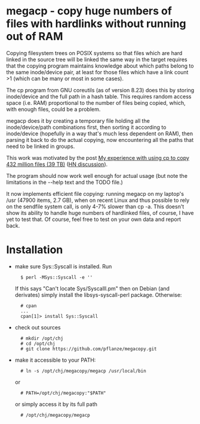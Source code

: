 # megacp - copy huge numbers of files with hardlinks without running out of RAM

Copying filesystem trees on POSIX systems so that files which are hard
linked in the source tree will be linked the same way in the target
requires that the copying program maintains knowledge about which
paths belong to the same inode/device pair, at least for those files
which have a link count >1 (which can be many or most in some
cases).

The cp program from GNU coreutils (as of version 8.23) does this by
storing inode/device and the full path in a hash table. This requires
random access space (i.e. RAM) proportional to the number of files
being copied, which, with enough files, could be a problem.

megacp does it by creating a temporary file holding all the
inode/device/path combinations first, then sorting it according to
inode/device (hopefully in a way that's much less dependent on RAM),
then parsing it back to do the actual copying, now encountering all
the paths that need to be linked in groups.

This work was motivated by the post
[My experience with using cp to copy 432 million files (39 TB)][1]
([HN discussion][]).

 [1]: http://lists.gnu.org/archive/html/coreutils/2014-08/msg00012.html
 [HN discussion]: https://news.ycombinator.com/item?id=8305283

The program should now work well enough for actual usage (but note the
limitations in the --help text and the TODO file.)

It now implements efficient file copying: running megacp on my
laptop's /usr (47900 items, 2.7 GB), when on recent Linux and thus
possible to rely on the sendfile system call, is only 4-7% slower than
cp -a. This doesn't show its ability to handle huge numbers of
hardlinked files, of course, I have yet to test that. Of course, feel
free to test on your own data and report back.


# Installation

- make sure Sys::Syscall is installed. Run

        $ perl -MSys::Syscall -e ''

  If this says "Can't locate Sys/Syscalll.pm" then on Debian (and
  derivates) simply install the libsys-syscall-perl
  package. Otherwise:

        # cpan
        ...
        cpan[1]> install Sys::Syscall

- check out sources

        # mkdir /opt/chj
        # cd /opt/chj
        # git clone https://github.com/pflanze/megacopy.git

- make it accessible to your PATH:

        # ln -s /opt/chj/megacopy/megacp /usr/local/bin

  or

        # PATH=/opt/chj/megacopy:"$PATH"

  or simply access it by its full path

        # /opt/chj/megacopy/megacp

